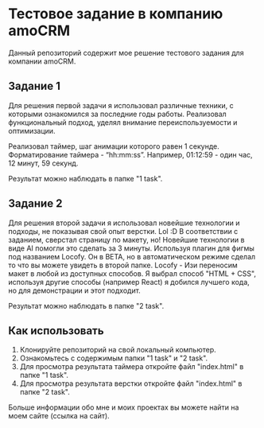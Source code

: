 # Тестовое задание в компанию amoCRM

Данный репозиторий содержит мое решение тестового задания для компании amoCRM.

## Задание 1

Для решения первой задачи я использовал различные техники, с которыми ознакомился за последние годы работы. Реализовал функциональный подход, уделял внимание переиспользуемости и оптимизации.

Реализовал таймер, шаг анимации которого равен 1 секунде. Форматирование таймера - “hh:mm:ss”. Например, 01:12:59 - один час, 12 минут, 59 секунд.

Результат можно наблюдать в папке "1 task".

## Задание 2

Для решения второй задачи я использовал новейшие технологии и подходы, не показывая свой опыт верстки. Lol :D
В соответствии с заданием, сверстал страницу по макету, но! Новейшие технологии в виде AI помогли это сделать за 3 минуты. 
Используя плагин для фигмы под названием Locofy. Он в BETA, но в автоматическом режиме сделал то что вы можете увидеть в второй папке. 
Locofy - Изи переносим макет в любой из доступных способов. Я выбрал способ "HTML + CSS", используя другие способы (например React) я добился лучшего кода, но для демонстрации и этот подходит. 

Результат можно наблюдать в папке "2 task".

## Как использовать

1. Клонируйте репозиторий на свой локальный компьютер.
2. Ознакомьтесь с содержимым папки "1 task" и "2 task".
3. Для просмотра результата таймера откройте файл "index.html" в папке "1 task".
4. Для просмотра результата верстки откройте файл "index.html" в папке "2 task".

Больше информации обо мне и моих проектах вы можете найти на моем сайте (ссылка на сайт).
